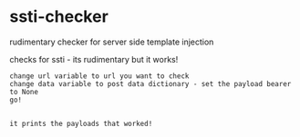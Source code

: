 # ssti-checker
rudimentary checker for server side template injection

checks for ssti - its rudimentary but it works!

```
change url variable to url you want to check
change data variable to post data dictionary - set the payload bearer to None
go!


it prints the payloads that worked!
